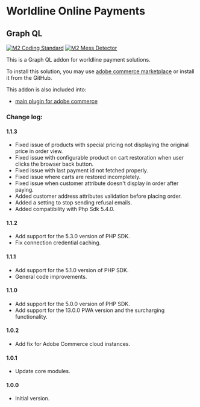 # Worldline Online Payments

## Graph QL

[![M2 Coding Standard](https://github.com/wl-online-payments-direct/plugin-magento-graph-ql/actions/workflows/coding-standard.yml/badge.svg?branch=develop)](https://github.com/wl-online-payments-direct/plugin-magento-graph-ql/actions/workflows/coding-standard.yml)
[![M2 Mess Detector](https://github.com/wl-online-payments-direct/plugin-magento-graph-ql/actions/workflows/mess-detector.yml/badge.svg?branch=develop)](https://github.com/wl-online-payments-direct/plugin-magento-hostedcheckout/actions/workflows/mess-detector.yml)

This is a Graph QL addon for worldline payment solutions.

To install this solution, you may use
[adobe commerce marketplace](https://marketplace.magento.com/worldline-module-magento-payment.html)
or install it from the GitHub.

This addon is also included into:
- [main plugin for adobe commerce](https://github.com/wl-online-payments-direct/plugin-magento)

### Change log:

#### 1.1.3
- Fixed issue of products with special pricing not displaying the original price in order view.
- Fixed issue with configurable product on cart restoration when user clicks the browser back button.
- Fixed issue with last payment id not fetched properly.
- Fixed issue where carts are restored incompletely.
- Fixed issue when customer attribute doesn't display in order after paying.
- Added customer address attributes validation before placing order.
- Added a setting to stop sending refusal emails.
- Added compatibility with Php Sdk 5.4.0.

#### 1.1.2
- Add support for the 5.3.0 version of PHP SDK.
- Fix connection credential caching.

#### 1.1.1
- Add support for the 5.1.0 version of PHP SDK.
- General code improvements.

#### 1.1.0
- Add support for the 5.0.0 version of PHP SDK.
- Add support for the 13.0.0 PWA version and the surcharging functionality.

#### 1.0.2
- Add fix for Adobe Commerce cloud instances.

#### 1.0.1
- Update core modules.

#### 1.0.0
- Initial version.

